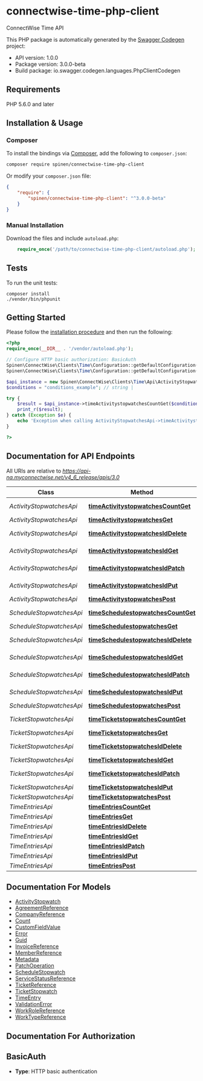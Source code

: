 # connectwise-time-php-client
ConnectWise Time API

This PHP package is automatically generated by the [Swagger Codegen](https://github.com/swagger-api/swagger-codegen) project:

- API version: 1.0.0
- Package version: 3.0.0-beta
- Build package: io.swagger.codegen.languages.PhpClientCodegen

## Requirements

PHP 5.6.0 and later

## Installation & Usage
### Composer

To install the bindings via [Composer](http://getcomposer.org/), add the following to `composer.json`:

```bash
composer require spinen/connectwise-time-php-client
```

Or modify your `composer.json` file:

```json
{
    "require": {
        "spinen/connectwise-time-php-client": "^3.0.0-beta"
    }
}
```

### Manual Installation

Download the files and include `autoload.php`:

```php
    require_once('/path/to/connectwise-time-php-client/autoload.php');
```

## Tests

To run the unit tests:

```
composer install
./vendor/bin/phpunit
```

## Getting Started

Please follow the [installation procedure](#installation--usage) and then run the following:

```php
<?php
require_once(__DIR__ . '/vendor/autoload.php');

// Configure HTTP basic authorization: BasicAuth
Spinen\ConnectWise\Clients\Time\Configuration::getDefaultConfiguration()->setUsername('YOUR_USERNAME');
Spinen\ConnectWise\Clients\Time\Configuration::getDefaultConfiguration()->setPassword('YOUR_PASSWORD');

$api_instance = new Spinen\ConnectWise\Clients\Time\Api\ActivityStopwatchesApi();
$conditions = "conditions_example"; // string | 

try {
    $result = $api_instance->timeActivitystopwatchesCountGet($conditions);
    print_r($result);
} catch (Exception $e) {
    echo 'Exception when calling ActivityStopwatchesApi->timeActivitystopwatchesCountGet: ', $e->getMessage(), PHP_EOL;
}

?>
```

## Documentation for API Endpoints

All URIs are relative to *https://api-na.myconnectwise.net/v4_6_release/apis/3.0*

Class | Method | HTTP request | Description
------------ | ------------- | ------------- | -------------
*ActivityStopwatchesApi* | [**timeActivitystopwatchesCountGet**](docs/Api/ActivityStopwatchesApi.md#timeactivitystopwatchescountget) | **GET** /time/activitystopwatches/count | 
*ActivityStopwatchesApi* | [**timeActivitystopwatchesGet**](docs/Api/ActivityStopwatchesApi.md#timeactivitystopwatchesget) | **GET** /time/activitystopwatches | 
*ActivityStopwatchesApi* | [**timeActivitystopwatchesIdDelete**](docs/Api/ActivityStopwatchesApi.md#timeactivitystopwatchesiddelete) | **DELETE** /time/activitystopwatches/{id} | 
*ActivityStopwatchesApi* | [**timeActivitystopwatchesIdGet**](docs/Api/ActivityStopwatchesApi.md#timeactivitystopwatchesidget) | **GET** /time/activitystopwatches/{id} | 
*ActivityStopwatchesApi* | [**timeActivitystopwatchesIdPatch**](docs/Api/ActivityStopwatchesApi.md#timeactivitystopwatchesidpatch) | **PATCH** /time/activitystopwatches/{id} | 
*ActivityStopwatchesApi* | [**timeActivitystopwatchesIdPut**](docs/Api/ActivityStopwatchesApi.md#timeactivitystopwatchesidput) | **PUT** /time/activitystopwatches/{id} | 
*ActivityStopwatchesApi* | [**timeActivitystopwatchesPost**](docs/Api/ActivityStopwatchesApi.md#timeactivitystopwatchespost) | **POST** /time/activitystopwatches | 
*ScheduleStopwatchesApi* | [**timeSchedulestopwatchesCountGet**](docs/Api/ScheduleStopwatchesApi.md#timeschedulestopwatchescountget) | **GET** /time/schedulestopwatches/count | 
*ScheduleStopwatchesApi* | [**timeSchedulestopwatchesGet**](docs/Api/ScheduleStopwatchesApi.md#timeschedulestopwatchesget) | **GET** /time/schedulestopwatches | 
*ScheduleStopwatchesApi* | [**timeSchedulestopwatchesIdDelete**](docs/Api/ScheduleStopwatchesApi.md#timeschedulestopwatchesiddelete) | **DELETE** /time/schedulestopwatches/{id} | 
*ScheduleStopwatchesApi* | [**timeSchedulestopwatchesIdGet**](docs/Api/ScheduleStopwatchesApi.md#timeschedulestopwatchesidget) | **GET** /time/schedulestopwatches/{id} | 
*ScheduleStopwatchesApi* | [**timeSchedulestopwatchesIdPatch**](docs/Api/ScheduleStopwatchesApi.md#timeschedulestopwatchesidpatch) | **PATCH** /time/schedulestopwatches/{id} | 
*ScheduleStopwatchesApi* | [**timeSchedulestopwatchesIdPut**](docs/Api/ScheduleStopwatchesApi.md#timeschedulestopwatchesidput) | **PUT** /time/schedulestopwatches/{id} | 
*ScheduleStopwatchesApi* | [**timeSchedulestopwatchesPost**](docs/Api/ScheduleStopwatchesApi.md#timeschedulestopwatchespost) | **POST** /time/schedulestopwatches | 
*TicketStopwatchesApi* | [**timeTicketstopwatchesCountGet**](docs/Api/TicketStopwatchesApi.md#timeticketstopwatchescountget) | **GET** /time/ticketstopwatches/count | 
*TicketStopwatchesApi* | [**timeTicketstopwatchesGet**](docs/Api/TicketStopwatchesApi.md#timeticketstopwatchesget) | **GET** /time/ticketstopwatches | 
*TicketStopwatchesApi* | [**timeTicketstopwatchesIdDelete**](docs/Api/TicketStopwatchesApi.md#timeticketstopwatchesiddelete) | **DELETE** /time/ticketstopwatches/{id} | 
*TicketStopwatchesApi* | [**timeTicketstopwatchesIdGet**](docs/Api/TicketStopwatchesApi.md#timeticketstopwatchesidget) | **GET** /time/ticketstopwatches/{id} | 
*TicketStopwatchesApi* | [**timeTicketstopwatchesIdPatch**](docs/Api/TicketStopwatchesApi.md#timeticketstopwatchesidpatch) | **PATCH** /time/ticketstopwatches/{id} | 
*TicketStopwatchesApi* | [**timeTicketstopwatchesIdPut**](docs/Api/TicketStopwatchesApi.md#timeticketstopwatchesidput) | **PUT** /time/ticketstopwatches/{id} | 
*TicketStopwatchesApi* | [**timeTicketstopwatchesPost**](docs/Api/TicketStopwatchesApi.md#timeticketstopwatchespost) | **POST** /time/ticketstopwatches | 
*TimeEntriesApi* | [**timeEntriesCountGet**](docs/Api/TimeEntriesApi.md#timeentriescountget) | **GET** /time/entries/count | 
*TimeEntriesApi* | [**timeEntriesGet**](docs/Api/TimeEntriesApi.md#timeentriesget) | **GET** /time/entries | 
*TimeEntriesApi* | [**timeEntriesIdDelete**](docs/Api/TimeEntriesApi.md#timeentriesiddelete) | **DELETE** /time/entries/{id} | 
*TimeEntriesApi* | [**timeEntriesIdGet**](docs/Api/TimeEntriesApi.md#timeentriesidget) | **GET** /time/entries/{id} | 
*TimeEntriesApi* | [**timeEntriesIdPatch**](docs/Api/TimeEntriesApi.md#timeentriesidpatch) | **PATCH** /time/entries/{id} | 
*TimeEntriesApi* | [**timeEntriesIdPut**](docs/Api/TimeEntriesApi.md#timeentriesidput) | **PUT** /time/entries/{id} | 
*TimeEntriesApi* | [**timeEntriesPost**](docs/Api/TimeEntriesApi.md#timeentriespost) | **POST** /time/entries | 


## Documentation For Models

 - [ActivityStopwatch](docs/Model/ActivityStopwatch.md)
 - [AgreementReference](docs/Model/AgreementReference.md)
 - [CompanyReference](docs/Model/CompanyReference.md)
 - [Count](docs/Model/Count.md)
 - [CustomFieldValue](docs/Model/CustomFieldValue.md)
 - [Error](docs/Model/Error.md)
 - [Guid](docs/Model/Guid.md)
 - [InvoiceReference](docs/Model/InvoiceReference.md)
 - [MemberReference](docs/Model/MemberReference.md)
 - [Metadata](docs/Model/Metadata.md)
 - [PatchOperation](docs/Model/PatchOperation.md)
 - [ScheduleStopwatch](docs/Model/ScheduleStopwatch.md)
 - [ServiceStatusReference](docs/Model/ServiceStatusReference.md)
 - [TicketReference](docs/Model/TicketReference.md)
 - [TicketStopwatch](docs/Model/TicketStopwatch.md)
 - [TimeEntry](docs/Model/TimeEntry.md)
 - [ValidationError](docs/Model/ValidationError.md)
 - [WorkRoleReference](docs/Model/WorkRoleReference.md)
 - [WorkTypeReference](docs/Model/WorkTypeReference.md)


## Documentation For Authorization


## BasicAuth

- **Type**: HTTP basic authentication

